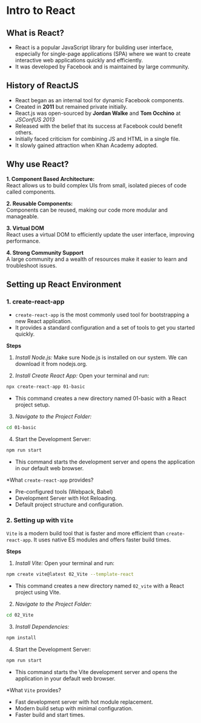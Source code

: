 # Intro to React

## What is React?
- React is a popular JavaScript library for building user interface, especially for single-page applications (SPA) where we want to create interactive web applications quickly and efficiently.
- It was developed by Facebook and is maintained by large community.

## History of ReactJS
- React began as an internal tool for dynamic Facebook components.
- Created in **2011** but remained private initially.
- React.js was open-sourced by **Jordan Walke** and **Tom Occhino** at *JSConfUS 2013*
- Released with the belief that its success at Facebook could benefit others.
- Initially faced criticism for combining JS and HTML in a single file.
- It slowly gained attraction when Khan Academy adopted. 

## Why use React?

**1. Component Based Architecture:**  \
React allows us to build complex UIs from small, isolated pieces of code called components.

**2. Reusable Components:** \
Components can be reused, making our code more modular and manageable.

**3. Virtual DOM** \
React uses a virtual DOM to efficiently update the user interface, improving performance.

**4. Strong Community Support** \
A large community and a wealth of resources make it easier to learn and troubleshoot issues.

## Setting up React Environment

### 1. create-react-app
- `create-react-app` is the most commonly used tool for bootstrapping a new React application. 
- It provides a standard configuration and a set of tools to get you started quickly.

**Steps**

1. *Install Node.js:* Make sure Node.js is installed on our system. We can download it from nodejs.org.

2. *Install Create React App:* Open your terminal and run:
```bash
npx create-react-app 01-basic
```
- This command creates a new directory named 01-basic with a React project setup.

3. *Navigate to the Project Folder:*
```bash
cd 01-basic
```

4. Start the Development Server:
```bash
npm run start
```
- This command starts the development server and opens the application in our default web browser.

*What `create-react-app` provides?
- Pre-configured tools (Webpack, Babel)
- Development Server with Hot Reloading.
- Default project structure and configuration.


### 2. Setting up with `Vite`
`Vite` is a modern build tool that is faster and more efficient than `create-react-app`. It uses native ES modules and offers faster build times.

**Steps**

1. *Install Vite:* Open your terminal and run:
```bash
npm create vite@latest 02_Vite --template-react
```
- This command creates a new directory named `02_vite` with a React project using Vite.

2. *Navigate to the Project Folder:*
```bash
cd 02_Vite
```

3. *Install Dependencies:*
```bash
npm install
```

4. Start the Development Server:
```bash
npm run start
```
- This command starts the Vite development server and opens the application in your default web browser.

*What `Vite` provides?
- Fast development server with hot module replacement.
- Modern build setup with minimal configuration.
- Faster build and start times.